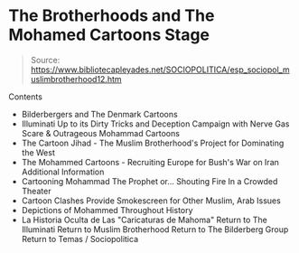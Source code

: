 # The Brotherhoods and The Mohamed Cartoons Stage

> Source: https://www.bibliotecapleyades.net/SOCIOPOLITICA/esp_sociopol_muslimbrotherhood12.htm

Contents
- Bilderbergers and The Denmark Cartoons
- Illuminati Up to its Dirty Tricks and Deception Campaign with Nerve Gas Scare & Outrageous Mohammad Cartoons
- The Cartoon Jihad - The Muslim Brotherhood's Project for Dominating the West
- The Mohammed Cartoons - Recruiting Europe for Bush's War on Iran
Additional Information
- Cartooning Mohammad The Prophet or... Shouting Fire In a Crowded Theater
- Cartoon Clashes Provide Smokescreen for Other Muslim, Arab Issues
- Depictions of Mohammed Throughout History
- La Historia Oculta de Las "Caricaturas de Mahoma"
Return to The Illuminati
Return to Muslim Brotherhood
Return to The Bilderberg Group
Return to Temas / Sociopolitica
